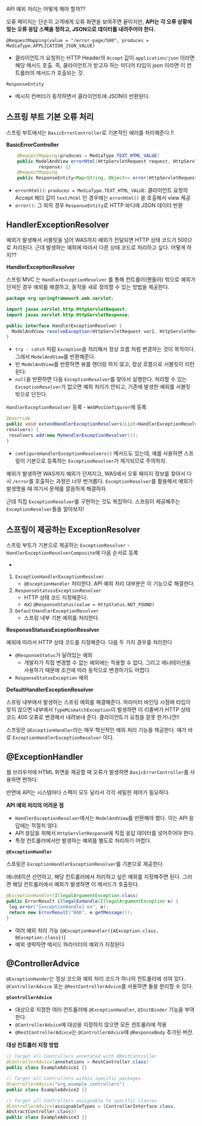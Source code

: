 API 예외 처리는 어떻게 해야 할까??

오류 페이지는 단순히 고객에게 오류 화면을 보여주면 끝이지만, **API는 각 오류 상황에 맞는 오류 응답 스펙을 정하고, JSON으로 데이터를 내려주어야 한다.**



`@RequestMapping(value = "/error-page/500", produces = MediaType.APPLICATION_JSON_VALUE)`

- 클라이언트가 요청하는 HTTP Header의 `Accept` 값이 `application/json` 이라면 해당 메서드 호출. 즉, 클라이언트가 받고자 하는 미디어 타입이 json 이라면 이 컨트롤러의 메서드가 호출되는 것.

`ResponseEntity`

- 메시지 컨버터가 동작하면서 클라이언트에 JSON이 반환된다.



## 스프링 부트 기본 오류 처리

스프링 부트에서는 `BasicErrorController`로 기본적인 에러를 처리해준다.!!



**BasicErrorController**

``` java
	@RequestMapping(produces = MediaType.TEXT_HTML_VALUE)
	public ModelAndView errorHtml(HttpServletRequest request, HttpServletResponse
			response) {}
	@RequestMapping
	public ResponseEntity<Map<String, Object>> error(HttpServletRequest request) {}
```

- `errorHtml()`: `produces = MediaType.TEXT_HTML_VALUE`: 클라이언트 요청의 Accept 헤더 값이 `text/html` 인 경우에는 `errorHtml()` 을 호출해서 view 제공
- `error()`: 그 외의 경우 `ResponseEntity`로 HTTP 바디에 JSON 데이터 반환



## HandlerExceptionResolver

예외가 발생해서 서블릿을 넘어 WAS까지 예외가 전달되면 HTTP 상태 코드가 500으로 처리된다. 근데 발생하는 예외에 따라서 다른 상태 코드로 처리하고 싶다. 어떻게 하지??



**HandlerExceptionResolver**

스프링 MVC 는 `HandlerExceptionResolver` 를 통해 컨트롤러(핸들러) 밖으로 예외가 던져진 경우 예외를 해결하고, 동작을 새로 정의할 수 있는 방법을 제공한다.



``` java
package org.springframework.web.servlet;

import javax.servlet.http.HttpServletRequest;
import javax.servlet.http.HttpServletResponse;

public interface HandlerExceptionResolver {
  ModelAndView resolveException(HttpServletRequest var1, HttpServletResponse var2, Object var3, Exception var4);
}

```

- `try - catch` 처럼 `Exception`을 처리해서 정상 흐름 처럼 변경하는 것이 목적이다. 그래서 `ModelAndView`를 반환해준다.
- 빈 `ModelAndView`를 반환하면 뷰를 렌더링 하지 않고, 정상 흐름으로 서블릿이 리턴된다.
- `null`을 반환하면 다음 `ExceptionResolver`를 찾아서 실행한다. 처리할 수 있는 `ExceptionResolver`가 없으면 예외 처리가 안되고, 기존에 발생한 예외를 서블릿 밖으로 던진다.



`HandlerExceptionResolver` 등록 - `WebMvcConfigurer`에 등록

``` java
@Override
public void extendHandlerExceptionResolvers(List<HandlerExceptionResolver>
resolvers) {
 resolvers.add(new MyHandlerExceptionResolver());
}
```

- `configureHandlerExceptionResolvers()` 메서드도 있는데, 얘를 사용하면 스프링이 기본으로 등록하는 `ExceptionResolver`가 제거되므로 주의하자.



예외가 발생하면 WAS까지 예외가 던져지고, WAS에서 오류 페이지 정보를 찾아서 다시 `/error`를 호출하는 과정은 너무 번거롭다. `ExceptionResolver`를 활용해서 예외가 발생했을 때 여기서 문제를 깔끔하게 해결하자.



근데 직접 `ExceptionResolver`를 구현하는 것도 복잡하다. 스프링이 제공해주는 `ExceptionResolver`들을 알아보자!



## 스프링이 제공하는 ExceptionResolver

스프링 부트가 기본으로 제공하는 `ExceptionResolver` - `HandlerExceptionResolverComposite`에 다음 순서로 등록

- 





1. `ExceptionHandlerExceptionResolver`
   - `@ExceptionHandler` 처리한다. API 예외 처리 대부분은 이 기능으로 해결한다.
2. `ResponseStatussExceptionResolver`
   - HTTP 상태 코드 지정해준다.
   - ex) `@ResponseStatus(value = HttpStatus.NOT_FOUND)`
3. `DefaultHandlerExceptionResolver`
   - 스프링 내부 기본 예외를 처리한다.



**ResponseStatussExceptionResolver**

예외에 따라서 HTTP 상태 코드를 지정해준다. 다음 두 가지 경우를 처리한다

- `@ResponseStatus`가 달려있는 예외
  - 개발자가 직접 변경할 수 없는 예외에는 적용할 수 없다. 그리고 애너테이션을 사용하기 때문에 조건에 따라 동적으로 변경하기도 어렵다.
- `ResponseStatusException` 예외



**DefaultHandlerExceptionResolver**

스프링 내부에서 발생하는 스프링 예외를 해결해준다. 파라미터 바인딩 시점에 타입이 맞지 않으면 내부에서 `TypeMismatchException`이 발생하면 이 리졸버가 HTTP 상태 코드 400 오류로 변경해서 내려보내 준다. 클라이언트가 요청을 잘못 한거니깐!!



스프링은 `@ExceptionHandler`라는 매우 혁신적인 예외 처리 기능을 제공한다. 얘가 바로 `ExceptionHandlerExceptionResolver` 이다.



## @ExceptionHandler

웹 브라우저에 HTML 화면을 제공할 때 오류가 발생하면 `BasicErrorController`를 사용하면 편하다. 

반면에 API는 시스템마다 스펙이 모두 달라서 각각 세밀한 제어가 필요하다.



**API 예외 처리의 어려운 점**

- `HandlerExceptionResolver`에서는 `ModelAndView`를 반환해야 했다. 이는 API 응답에는 적절치 않다.
- API 응답을 위해서 `HttpServletResponse`에 직접 응답 데이터를 넣어주어야 한다.
- 특정 컨트롤러에서만 발생하는 예외를 별도로 처리하기 어렵다.



**`@ExceptionHandler`**

스프링은 `ExceptionHandlerExceptionResolver`를 기본으로 제공한다.

애너테이션 선언하고, 해당 컨트롤러에서 처리하고 싶은 예외를 지정해주면 된다. 그러면 해당 컨트롤러에서 예외가 발생하면 이 메서드가 호출된다.



``` java
@ExceptionHandler(IllegalArgumentException.class)
public ErrorResult illegalExHandle(IllegalArgumentException e) {
 log.error("[exceptionHandle] ex", e);
 return new ErrorResult("BAD", e.getMessage());
}
```

- 여러 예외 처리 가능 (`@ExceptionHandler({AException.class, BException.class})`)
- 예외 생략하면 메서드 파라미터의 예외가 지정된다



## @ControllerAdvice

`@ExceptionHander`는 정상 코드와 예외 처리 코드가 하나의 컨트롤러에 섞여 있다. `@ControllerAdvice` 또는 `@RestControllerAdvice`를 사용하면 둘을 분리할 수 있다.



**`@ControllerAdvice`**

- 대상으로 지정한 여러 컨트롤러에 `@ExceptionHandler`, `@InitBinder` 기능을 부여한다.
- `@ControllerAdvice`에 대상을 지정하지 않으면 모든 컨트롤러에 적용
- `@RestControllerAdivce`는 `@ControllerAdvice`에 `@ResponseBody` 추가된 버전.



**대상 컨트롤러 지정 방법**

``` java
// Target all Controllers annotated with @RestController
@ControllerAdvice(annotations = RestController.class)
public class ExampleAdvice1 {}

// Target all Controllers within specific packages
@ControllerAdvice("org.example.controllers")
public class ExampleAdvice2 {}

// Target all Controllers assignable to specific classes
@ControllerAdvice(assignableTypes = {ControllerInterface.class,
AbstractController.class})
public class ExampleAdvice3 {}
```